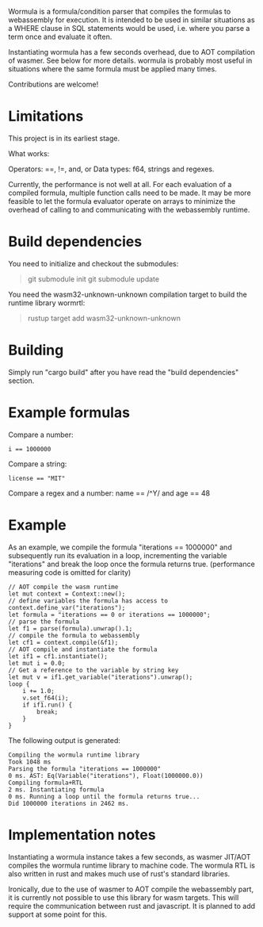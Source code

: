 Wormula is a formula/condition parser that compiles the formulas to
webassembly for execution. It is intended to be used in similar
situations as a WHERE clause in SQL statements would be used, i.e.
where you parse a term once and evaluate it often.

Instantiating wormula has a few seconds overhead, due to AOT
compilation of wasmer. See below for more details. wormula is probably
most useful in situations where the same formula must be applied many
times.

Contributions are welcome!

# Limitations

This project is in its earliest stage.

What works:

Operators: ==, !=, and, or
Data types: f64, strings and regexes.

Currently, the performance is not well at all. For each evaluation of a
compiled formula, multiple function calls need to be made. It may be more
feasible to let the formula evaluator operate on arrays to minimize the
overhead of calling to and communicating with the webassembly runtime.

# Build dependencies

You need to initialize and checkout the submodules:
 > git submodule init
 > git submodule update

You need the wasm32-unknown-unknown compilation target to build
the runtime library wormrtl:
 > rustup target add wasm32-unknown-unknown

# Building

Simply run "cargo build" after you have read the
"build dependencies" section.

# Example formulas

Compare a number:

    i == 1000000

Compare a string:

    license == "MIT"

Compare a regex and a number:
    name == /^Y/ and age == 48

# Example

As an example, we compile the formula "iterations == 1000000" and subsequently
run its evaluation in a loop, incrementing the variable "iterations" and break
the loop once the formula returns true.
(performance measuring code is omitted for clarity)

    // AOT compile the wasm runtime
    let mut context = Context::new();
    // define variables the formula has access to
    context.define_var("iterations");
    let formula = "iterations == 0 or iterations == 1000000";
    // parse the formula
    let f1 = parse(formula).unwrap().1;
    // compile the formula to webassembly
    let cf1 = context.compile(&f1);
    // AOT compile and instantiate the formula
    let if1 = cf1.instantiate();
    let mut i = 0.0;
    // Get a reference to the variable by string key
    let mut v = if1.get_variable("iterations").unwrap();
    loop {
        i += 1.0;
        v.set_f64(i);
        if if1.run() {
            break;
        }
    }

The following output is generated:

    Compiling the wormula runtime library
    Took 1048 ms
    Parsing the formula "iterations == 1000000"
    0 ms. AST: Eq(Variable("iterations"), Float(1000000.0))
    Compiling formula+RTL
    2 ms. Instantiating formula
    0 ms. Running a loop until the formula returns true...
    Did 1000000 iterations in 2462 ms.
    

# Implementation notes

Instantiating a wormula instance takes a few seconds, as wasmer
JIT/AOT compiles the wormula runtime library to machine code. The
wormula RTL is also written in rust and makes much use of rust's
standard libraries.

Ironically, due to the use of wasmer to AOT compile the webassembly part, it is
currently not possible to use this library for wasm targets. This will require
the communication between rust and javascript. It is planned to add support at
some point for this.

